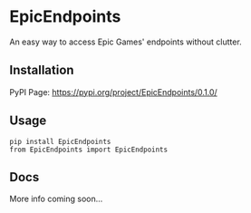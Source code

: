# EpicEndpoints
An easy way to access Epic Games' endpoints without clutter.

## Installation
PyPI Page: https://pypi.org/project/EpicEndpoints/0.1.0/

## Usage
`pip install EpicEndpoints` <br>
`from EpicEndpoints import EpicEndpoints`

## Docs

More info coming soon...
